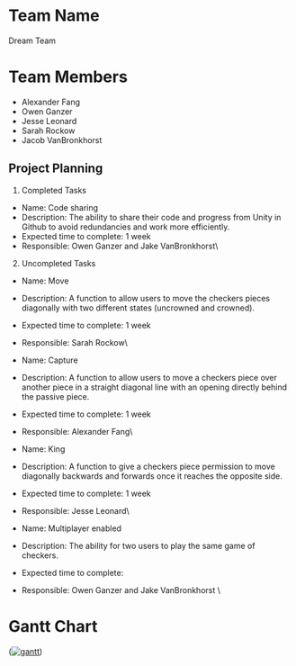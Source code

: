 # Team Name #
Dream Team

# Team Members #
* Alexander Fang
* Owen Ganzer
* Jesse Leonard
* Sarah Rockow
* Jacob VanBronkhorst

## Project Planning
1. Completed Tasks

* Name: Code sharing
* Description: The ability to share their code and progress from Unity in Github to avoid redundancies and work more efficiently.
* Expected time to complete: 1 week
* Responsible: Owen Ganzer and Jake VanBronkhorst\

2. Uncompleted Tasks

* Name: Move  
* Description: A function to allow users to move the checkers pieces diagonally with two different states (uncrowned and crowned).  
* Expected time to complete: 1 week  
* Responsible: Sarah Rockow\

* Name: Capture  
* Description: A function to allow users to move a checkers piece over another piece in a straight diagonal line with an opening directly behind the passive piece.   
* Expected time to complete: 1 week  
* Responsible: Alexander Fang\

* Name: King  
* Description: A function to give a checkers piece permission to move diagonally backwards and forwards once it reaches the opposite side.  
* Expected time to complete: 1 week  
* Responsible: Jesse Leonard\

* Name: Multiplayer enabled  
* Description: The ability for two users to play the same game of checkers.  
* Expected time to complete:  
* Responsible: Owen Ganzer and Jake VanBronkhorst \

# Gantt Chart
(<a href="https://ibb.co/1djh2Bx"><img src="https://i.ibb.co/CMDN04F/gantt.png" alt="gantt" border="0"></a>)
